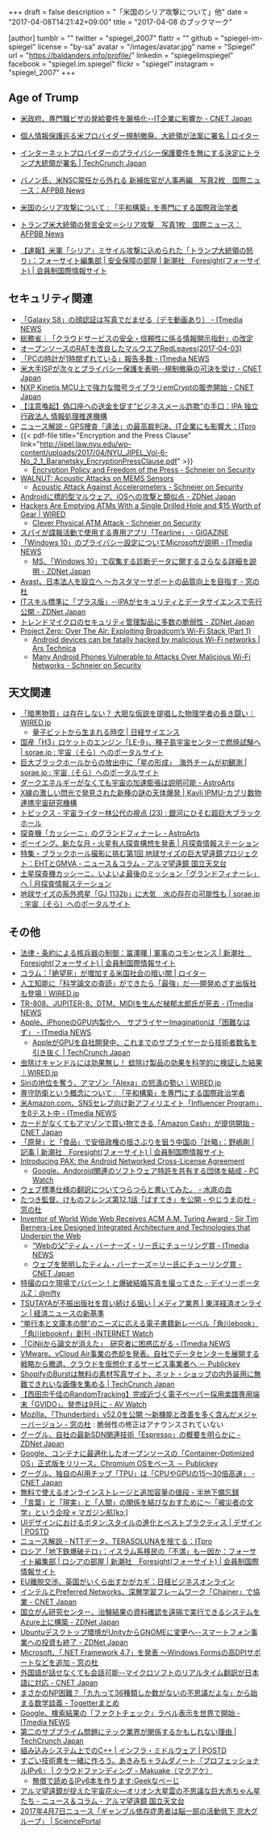 +++
draft = false
description = "「米国のシリア攻撃について」他"
date = "2017-04-08T14:21:42+09:00"
title = "2017-04-08 のブックマーク"

[author]
  tumblr = ""
  twitter = "spiegel_2007"
  flattr = ""
  github = "spiegel-im-spiegel"
  license = "by-sa"
  avatar = "/images/avatar.jpg"
  name = "Spiegel"
  url = "https://baldanders.info/profile/"
  linkedin = "spiegelimspiegel"
  facebook = "spiegel.im.spiegel"
  flickr = "spiegel"
  instagram = "spiegel_2007"
+++

## Age of Trump

- [米政府、専門職ビザの発給要件を厳格化--IT企業に影響か - CNET Japan](https://japan.cnet.com/article/35099211/)
- [個人情報保護巡る米プロバイダー規制撤廃、大統領が法案に署名 | ロイター](http://jp.reuters.com/article/usa-internet-trump-idJPKBN176015)
- [インターネットプロバイダーのプライバシー保護要件を無にする決定にトランプ大統領が署名 | TechCrunch Japan](https://jp.techcrunch.com/2017/04/04/20170403trump-signs-resolution-removing-privacy-requirements-for-internet-providers/)
- [バノン氏、米NSC常任から外れる 新補佐官が人事再編　写真2枚　国際ニュース：AFPBB News](http://www.afpbb.com/articles/-/3124075)

- [米国のシリア攻撃について : 「平和構築」を専門にする国際政治学者](http://shinodahideaki.blog.jp/archives/15911911.html)
- [トランプ米大統領の発言全文＝シリア攻撃　写真1枚　国際ニュース：AFPBB News](http://www.afpbb.com/articles/-/3124318)
- [【速報】米軍「シリア」ミサイル攻撃に込められた「トランプ大統領の怒り」：フォーサイト編集部 | 安全保障の部屋 | 新潮社　Foresight(フォーサイト) | 会員制国際情報サイト](http://www.fsight.jp/articles/-/42179)

## セキュリティ関連

- [「Galaxy S8」の顔認証は写真でだませる（デモ動画あり） - ITmedia NEWS](http://www.itmedia.co.jp/news/articles/1704/03/news051.html)
- [総務省｜「クラウドサービスの安全・信頼性に係る情報開示指針」の改定](http://www.soumu.go.jp/menu_news/s-news/01ryutsu02_02000167.html)
- [オープンソースのRATを改良したマルウエアRedLeaves(2017-04-03)](https://www.jpcert.or.jp/magazine/acreport-redleaves.html)
- [「PCの時計が1時間ずれている」報告多数 - ITmedia NEWS](http://www.itmedia.co.jp/news/articles/1704/03/news076.html)
- [米大手ISPが次々とプライバシー保護を表明--規制撤廃の可決を受け - CNET Japan](https://japan.cnet.com/article/35099142/)
- [NXP Kinetis MCU上で強力な暗号ライブラリemCryptの販売開始 - CNET Japan](https://japan.cnet.com/release/30186098/)
- [【注意喚起】偽口座への送金を促す“ビジネスメール詐欺”の手口：IPA 独立行政法人 情報処理推進機構](http://www.ipa.go.jp/security/announce/20170403-bec.html)
- [ニュース解説 - GPS捜査「違法」の最高裁判決、IT企業にも影響大：ITpro](http://itpro.nikkeibp.co.jp/atcl/column/14/346926/033000910/)
- {{< pdf-file title="Encryption and the Press Clause" link="http://jipel.law.nyu.edu/wp-content/uploads/2017/04/NYU_JIPEL_Vol-6-No_2_1_Baranetsky_EncryptionPressClause.pdf" >}}
    - [Encryption Policy and Freedom of the Press - Schneier on Security](https://www.schneier.com/blog/archives/2017/04/encryption_poli.html)
- [WALNUT: Acoustic Attacks on MEMS Sensors](https://spqr.eecs.umich.edu/walnut/)
    - [Acoustic Attack Against Accelerometers - Schneier on Security](https://www.schneier.com/blog/archives/2017/04/acoustic_attack.html)
- [Androidに標的型マルウェア、iOSへの攻撃と類似点 - ZDNet Japan](https://japan.zdnet.com/article/35099258/)
- [Hackers Are Emptying ATMs With a Single Drilled Hole and $15 Worth of Gear | WIRED](https://www.wired.com/2017/04/hackers-emptying-atms-drill-15-worth-gear/)
    - [Clever Physical ATM Attack - Schneier on Security](https://www.schneier.com/blog/archives/2017/04/clever_physical.html)
- [スパイが諜報活動で使用する専用アプリ「Tearline」 - GIGAZINE](http://gigazine.net/news/20170407-tearline-spy-app/)
- [「Windows 10」のプライバシー設定についてMicrosoftが説明 - ITmedia NEWS](http://www.itmedia.co.jp/news/articles/1704/06/news094.html)
    - [MS、「Windows 10」で収集する診断データに関するさらなる詳細を説明 - ZDNet Japan](https://japan.zdnet.com/article/35099346/)
- [Avast、日本法人を設立へ ～カスタマーサポートの品質向上を目指す - 窓の杜](http://forest.watch.impress.co.jp/docs/news/1053544.html)
- [ITスキル標準に「プラス版」--IPAがセキュリティとデータサイエンスで先行公開 - ZDNet Japan](https://japan.zdnet.com/article/35099443/)
- [トレンドマイクロのセキュリティ管理製品に多数の脆弱性 - ZDNet Japan](https://japan.zdnet.com/article/35099446/)
- [Project Zero: Over The Air: Exploiting Broadcom’s Wi-Fi Stack (Part 1)](https://googleprojectzero.blogspot.jp/2017/04/over-air-exploiting-broadcoms-wi-fi_4.html)
    - [Android devices can be fatally hacked by malicious Wi-Fi networks | Ars Technica](https://arstechnica.com/security/2017/04/wide-range-of-android-phones-vulnerable-to-device-hijacks-over-wi-fi/)
    - [Many Android Phones Vulnerable to Attacks Over Malicious Wi-Fi Networks - Schneier on Security](https://www.schneier.com/blog/archives/2017/04/many_android_ph.html)

## 天文関連

- [「暗黒物質」は存在しない？ 大胆な仮説を提唱した物理学者の長き闘い｜WIRED.jp](http://wired.jp/2017/04/02/case-dark-matter/)
    - [量子ビットから生まれる時空 | 日経サイエンス](http://www.nikkei-science.com/201704_040.html)
- [国産「H3」ロケットのエンジン「LE-9」、種子島宇宙センターで燃焼試験へ | sorae.jp : 宇宙（そら）へのポータルサイト](http://sorae.jp/10/2017_04_03_h3.html)
- [巨大ブラックホールからの放出中に「星の形成」　海外チームが初観測 | sorae.jp : 宇宙（そら）へのポータルサイト](http://sorae.jp/030201/2017_04_04_black.html)
- [ダークエネルギーがなくても宇宙の加速膨張は説明可能 - AstroArts](http://www.astroarts.co.jp/article/hl/a/9044_darkenergy)
- [X線の激しい閃光で発見された新種の謎の天体爆発 | Kavli IPMU-カブリ数物連携宇宙研究機構](http://www.ipmu.jp/ja/20170331-Chandra-CDF-S)
- [トピックス - 宇宙ライター林公代の視点 (23) : 銀河にひそむ超巨大ブラックホール](http://subarutelescope.org/Topics/2017/04/03/j_index.html)
- [探査機「カッシーニ」のグランドフィナーレ - AstroArts](http://www.astroarts.co.jp/article/hl/a/9047_cassini)
- [ボーイング、新たな月・火星有人探査構想を発表 | 月探査情報ステーション](http://moonstation.jp/blog/lunarexp/boeing-annouces-new-deep-space-transit-and-transport-system-for-future-moon-and-mars-missions)
- [特集・ブラックホール撮影に挑む第1回 地球サイズの巨大望遠鏡プロジェクト：EHTとGMVA - ニュース＆コラム - アルマ望遠鏡 国立天文台](http://alma.mtk.nao.ac.jp/j/news/alma/2017/04051_ehtgmva.html)
- [土星探査機カッシーニ、いよいよ最後のミッション「グランドフィナーレ」へ | 月探査情報ステーション](http://moonstation.jp/blog/planetaryexp/cassini/cassini-to-start-its-grand-finale-mission-until-last-plunge-in-september)
- [地球サイズの系外惑星「GJ 1132b」に大気　水の存在の可能性も | sorae.jp : 宇宙（そら）へのポータルサイト](http://sorae.jp/10/2017_04_07_taiki.html)

## その他

- [法律・条約による核兵器の制御：冨澤暉 | 軍事のコモンセンス | 新潮社　Foresight(フォーサイト) | 会員制国際情報サイト](http://www.fsight.jp/articles/-/42159)
- [コラム：「絶望死」が増加する米国社会の暗い闇 | ロイター](http://jp.reuters.com/article/usa-death-failure-column-idJPKBN17218X)
- [人工知能に「科学論文の査読」ができたら「最強」だ──開発めざす出版社も登場｜WIRED.jp](http://wired.jp/2017/04/03/ai-can-solve-peer-review/)
- [TR-808、JUPITER-8、DTM、MIDIを生んだ梯郁太郎氏が死去 - ITmedia NEWS](http://www.itmedia.co.jp/news/articles/1704/02/news026.html)
- [Apple、iPhoneのGPU内製化へ　サプライヤーImaginationは「困難なはず」 - ITmedia NEWS](http://www.itmedia.co.jp/news/articles/1704/04/news056.html)
    - [AppleがGPUを自社開発中、これまでのサプライヤーから技術者数名を引き抜く | TechCrunch Japan](https://jp.techcrunch.com/2017/04/04/20170403apple-gpu-tech/)
- [虫除けキャンドルには効果無し！ 蚊除け製品の効果を科学的に検証した結果｜WIRED.jp](http://wired.jp/2017/04/02/in-high-tech-mimic-of-your-patio-scientists-find-the-best-mosquito-deterrent/)
- [Siriの地位を奪う、アマゾン「Alexa」の怒濤の勢い｜WIRED.jp](http://wired.jp/2017/04/03/best-iphone-assistant/)
- [専守防衛という概念について : 「平和構築」を専門にする国際政治学者](http://shinodahideaki.blog.jp/archives/15735486.html)
- [米Amazon.com、SNSセレブ向け新アフィリエイト「Influencer Program」をβテスト中 - ITmedia NEWS](http://www.itmedia.co.jp/news/articles/1704/03/news061.html)
- [カードがなくてもアマゾンで買い物できる「Amazon Cash」が提供開始 - CNET Japan](https://japan.cnet.com/article/35099192/)
- [「原発」と「食品」で安倍政権の揺さぶりを狙う中国の「計略」：野嶋剛 | 記事 | 新潮社　Foresight(フォーサイト) | 会員制国際情報サイト](http://www.fsight.jp/articles/-/42165)
- [Introducing PAX: the Android Networked Cross-License Agreement](https://blog.google/topics/public-policy/introducing-pax-android-networked-cross-license-agreement/)
    - [Google、Andoroid関連のソフトウェア特許を共有する団体を結成 - PC Watch](http://pc.watch.impress.co.jp/docs/news/1053025.html)
- [ウェブ標準仕様の翻訳についてつらつらと書いてみた。 - 水底の血](http://momdo.hatenablog.jp/entry/20170404/1491302373)
- [たつき監督、けものフレンズ第12.1話「ばすてき」を公開 - やじうまの杜 - 窓の杜](http://forest.watch.impress.co.jp/docs/serial/yajiuma/1053179.html)
- [Inventor of World Wide Web Receives ACM A.M. Turing Award - Sir Tim Berners-Lee Designed Integrated Architecture and Technologies that Underpin the Web](http://awards.acm.org/about/2016-turing)
    - [“Webの父”ティム・バーナーズ・リー氏にチューリング賞 - ITmedia NEWS](http://www.itmedia.co.jp/news/articles/1704/05/news065.html)
    - [ウェブを発明したティム・バーナーズ＝リー氏にチューリング賞 - CNET Japan](https://japan.cnet.com/article/35099270/)
- [特撮のロケ現場でババーン！と爆破結婚写真を撮ってきた - デイリーポータルZ：@nifty](http://portal.nifty.com/kiji/170403199224_1.htm)
- [TSUTAYAが不振出版社を買い続ける狙い | メディア業界 | 東洋経済オンライン | 経済ニュースの新基準](http://toyokeizai.net/articles/-/166250)
- [“単行本と文庫本の間”のニーズに応える電子書籍新レーベル「角川ebook」「角川ebooknf」創刊 -INTERNET Watch](http://internet.watch.impress.co.jp/docs/news/1053234.html)
- [「CiNiiから論文が消えた」　研究者に困惑広がる - ITmedia NEWS](http://www.itmedia.co.jp/news/articles/1704/05/news086.html)
- [VMware、vCloud Air事業の売却を発表。自社でデータセンターを展開する戦略から撤退、クラウドを仮想化するサービス事業者へ － Publickey](http://www.publickey1.jp/blog/17/vmwarevcloud_air.html)
- [ShopifyのBurstは無料の素材写真サイト、ネット・ショップの内外装用に無難できれいな画像を集める | TechCrunch Japan](https://jp.techcrunch.com/2017/04/04/20170403shopifys-burst-is-a-new-free-stock-photography-resource/)
- [【西田宗千佳のRandomTracking】完成近づく電子ペーパー採用楽譜専用端末「GVIDO」。発売は9月に - AV Watch](http://av.watch.impress.co.jp/docs/series/rt/1053005.html)
- [Mozilla、「Thunderbird」v52.0を公開 ～新機能と改善を多く含んだメジャーバージョン - 窓の杜](http://forest.watch.impress.co.jp/docs/news/1053260.html) : 脆弱性の修正はアナウンスされていない
- [グーグル、自社の最新SDN関連技術「Espresso」の概要を明らかに - ZDNet Japan](https://japan.zdnet.com/article/35099280/)
- [Google、コンテナに最適化したオープンソースの「Container-Optimized OS」正式版をリリース。Chromium OSをベース － Publickey](http://www.publickey1.jp/blog/17/googlecontainer-optimized_oschromium_os.html)
- [グーグル、独自のAI用チップ「TPU」は「CPUやGPUの15～30倍高速」 - CNET Japan](https://japan.cnet.com/article/35099335/)
- [無料で使えるオンラインストレージと追加容量の値段 - 半地下備忘録](http://blog.0108note.com/entry/2017/04/06/090000)
- [「言葉」と「現実」と「人間」の関係を結びなおすために〜「被災者の文学」という企投 « マガジン航[kɔː]](https://magazine-k.jp/2017/04/06/literature-after-disaster/)
- [UIデザインにおけるボタン:スタイルの進化とベストプラクティス | デザイン | POSTD](http://postd.cc/buttons-in-ui-design-the-evolution-of-style-and-best-practices/)
- [ニュース解説 - NTTデータ、TERASOLUNAを捨てる：ITpro](http://itpro.nikkeibp.co.jp/atcl/column/14/346926/040400918/?rt=nocnt)
- [ロシア「地下鉄爆破テロ」：イスラム系移民の「不満」も一因か：フォーサイト編集部 | ロシアの部屋 | 新潮社　Foresight(フォーサイト) | 会員制国際情報サイト](http://www.fsight.jp/articles/-/42172)
- [EU離脱交渉、英国がいくら出すかがカギ：日経ビジネスオンライン](http://business.nikkeibp.co.jp/atcl/opinion/15/108556/040600009/?rt=nocnt)
- [インテルとPreferred Networks、深層学習フレームワーク「Chainer」で協業 - CNET Japan](https://japan.cnet.com/article/35099356/)
- [国立がん研究センター、治験結果の資料確認を遠隔で実行できるシステムをAzure上に構築 - ZDNet Japan](https://japan.zdnet.com/article/35099338/)
- [Ubuntuデスクトップ環境がUnityからGNOMEに変更へ--スマートフォン事業への投資も終了 - ZDNet Japan](https://japan.zdnet.com/article/35099391/)
- [Microsoft、「.NET Framework 4.7」を発表 ～Windows Formsの高DPIサポートなどを追加 - 窓の杜](http://forest.watch.impress.co.jp/docs/news/1053521.html)
- [外国語が話せなくても会話可能--マイクロソフトのリアルタイム翻訳が日本語に対応 - CNET Japan](https://japan.cnet.com/article/35099405/)
- [まさかのNP困難？「九九って36種類しか数がないの不思議だよな」から始まる数学談義 - Togetterまとめ](https://togetter.com/li/1098244)
- [Google、検索結果の「ファクトチェック」ラベル表示を世界で開始 - ITmedia NEWS](http://www.itmedia.co.jp/news/articles/1704/08/news015.html)
- [第二のサブプライム問題にテック業界が関係するかもしれない理由 | TechCrunch Japan](https://jp.techcrunch.com/2017/04/08/20170328tech-will-lead-to-new-sub-prime-crunch/)
- [組み込みシステム上でのC++ | インフラ・ミドルウェア | POSTD](http://postd.cc/embedded-cpp/)
- [すごい技術書を一緒に作ろう。あきみち＋ラムダノート『プロフェッショナルIPv6』 | クラウドファンディング - Makuake（マクアケ）](https://www.makuake.com/project/ipv6/)
    - [無償で読めるIPv6本を作ります:Geekなぺーじ](http://www.geekpage.jp/blog/?id=2017-4-7-1)
- [アルマ望遠鏡が捉えた宇宙花火—オリオン大星雲の不思議な巨大赤ちゃん星たち - ニュース＆コラム - アルマ望遠鏡 国立天文台](http://alma.mtk.nao.ac.jp/j/news/info/2017/0407post_703.html)
- [2017年4月7日ニュース「ギャンブル依存症患者は脳一部の活動低下 京大グループ」 | SciencePortal](http://scienceportal.jst.go.jp/news/newsflash_review/newsflash/2017/04/20170407_01.html)
